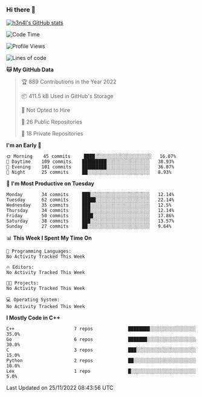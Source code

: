 ### Hi there 👋

[![h3n4l's GitHub stats](https://github-readme-stats.vercel.app/api?username=h3n4l&count_private=true&show_icons=true&theme=radical)](https://github.com/h3n4l/github-readme-stats)

<!--START_SECTION:waka-->
![Code Time](http://img.shields.io/badge/Code%20Time-772%20hrs%2036%20mins-blue)

![Profile Views](http://img.shields.io/badge/Profile%20Views-0-blue)

![Lines of code](https://img.shields.io/badge/From%20Hello%20World%20I%27ve%20Written-44%20Thousand%20lines%20of%20code-blue)

**🐱 My GitHub Data** 

> 🏆 889 Contributions in the Year 2022
 > 
> 📦 411.5 kB Used in GitHub's Storage 
 > 
> 🚫 Not Opted to Hire
 > 
> 📜 26 Public Repositories 
 > 
> 🔑 18 Private Repositories  
 > 
**I'm an Early 🐤** 

```text
🌞 Morning    45 commits     ████░░░░░░░░░░░░░░░░░░░░░   16.07% 
🌆 Daytime    109 commits    █████████░░░░░░░░░░░░░░░░   38.93% 
🌃 Evening    101 commits    █████████░░░░░░░░░░░░░░░░   36.07% 
🌙 Night      25 commits     ██░░░░░░░░░░░░░░░░░░░░░░░   8.93%

```
📅 **I'm Most Productive on Tuesday** 

```text
Monday       34 commits     ███░░░░░░░░░░░░░░░░░░░░░░   12.14% 
Tuesday      62 commits     █████░░░░░░░░░░░░░░░░░░░░   22.14% 
Wednesday    35 commits     ███░░░░░░░░░░░░░░░░░░░░░░   12.5% 
Thursday     34 commits     ███░░░░░░░░░░░░░░░░░░░░░░   12.14% 
Friday       50 commits     ████░░░░░░░░░░░░░░░░░░░░░   17.86% 
Saturday     38 commits     ███░░░░░░░░░░░░░░░░░░░░░░   13.57% 
Sunday       27 commits     ██░░░░░░░░░░░░░░░░░░░░░░░   9.64%

```


📊 **This Week I Spent My Time On** 

```text
💬 Programming Languages: 
No Activity Tracked This Week

🔥 Editors: 
No Activity Tracked This Week

🐱‍💻 Projects: 
No Activity Tracked This Week

💻 Operating System: 
No Activity Tracked This Week

```

**I Mostly Code in C++** 

```text
C++                      7 repos             ████████░░░░░░░░░░░░░░░░░   35.0% 
Go                       6 repos             ███████░░░░░░░░░░░░░░░░░░   30.0% 
C                        3 repos             ███░░░░░░░░░░░░░░░░░░░░░░   15.0% 
Python                   2 repos             ██░░░░░░░░░░░░░░░░░░░░░░░   10.0% 
Lex                      1 repo              █░░░░░░░░░░░░░░░░░░░░░░░░   5.0%

```



 Last Updated on 25/11/2022 08:43:56 UTC
<!--END_SECTION:waka-->

